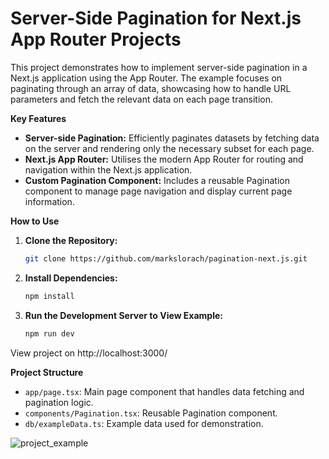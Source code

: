 # Server-Side Pagination for Next.js App Router Projects

This project demonstrates how to implement server-side pagination in a Next.js application using the App Router. The example focuses on paginating through an array of data, showcasing how to handle URL parameters and fetch the relevant data on each page transition.

**Key Features**

- **Server-side Pagination:** Efficiently paginates datasets by fetching data on the server and rendering only the necessary subset for each page.
- **Next.js App Router:** Utilises the modern App Router for routing and navigation within the Next.js application.
- **Custom Pagination Component:** Includes a reusable Pagination component to manage page navigation and display current page information.

**How to Use**

1. **Clone the Repository:**
   ```bash
   git clone https://github.com/markslorach/pagination-next.js.git
   ```
   
2. **Install Dependencies:**
   ```bash
   npm install
   ```
   
3. **Run the Development Server to View Example:**
   ```bash
   npm run dev
   ```
   
View project on http://localhost:3000/

**Project Structure**

- `app/page.tsx`: Main page component that handles data fetching and pagination logic.
- `components/Pagination.tsx`: Reusable Pagination component.
- `db/exampleData.ts`: Example data used for demonstration.
  
![project_example](https://github.com/markslorach/pagination-next.js/assets/15185553/f172ad64-8b65-40f4-95e4-4a020009d411)

